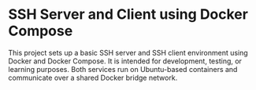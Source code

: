 # SSH Server and Client using Docker Compose

This project sets up a basic SSH server and SSH client environment using Docker and Docker Compose. It is intended for development, testing, or learning purposes. Both services run on Ubuntu-based containers and communicate over a shared Docker bridge network.
